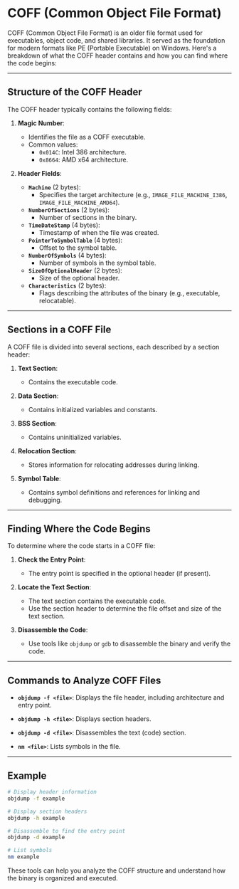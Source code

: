 # COFF (Common Object File Format)

COFF (Common Object File Format) is an older file format used for executables, object code, and shared libraries. It served as the foundation for modern formats like PE (Portable Executable) on Windows. Here's a breakdown of what the COFF header contains and how you can find where the code begins:

---

## Structure of the COFF Header

The COFF header typically contains the following fields:

1. **Magic Number**:
    - Identifies the file as a COFF executable.
    - Common values:
        - `0x014C`: Intel 386 architecture.
        - `0x8664`: AMD x64 architecture.

2. **Header Fields**:
    - **`Machine`** (2 bytes):
        - Specifies the target architecture (e.g., `IMAGE_FILE_MACHINE_I386`, `IMAGE_FILE_MACHINE_AMD64`).
    - **`NumberOfSections`** (2 bytes):
        - Number of sections in the binary.
    - **`TimeDateStamp`** (4 bytes):
        - Timestamp of when the file was created.
    - **`PointerToSymbolTable`** (4 bytes):
        - Offset to the symbol table.
    - **`NumberOfSymbols`** (4 bytes):
        - Number of symbols in the symbol table.
    - **`SizeOfOptionalHeader`** (2 bytes):
        - Size of the optional header.
    - **`Characteristics`** (2 bytes):
        - Flags describing the attributes of the binary (e.g., executable, relocatable).

---

## Sections in a COFF File

A COFF file is divided into several sections, each described by a section header:

1. **Text Section**:
    - Contains the executable code.

2. **Data Section**:
    - Contains initialized variables and constants.

3. **BSS Section**:
    - Contains uninitialized variables.

4. **Relocation Section**:
    - Stores information for relocating addresses during linking.

5. **Symbol Table**:
    - Contains symbol definitions and references for linking and debugging.

---

## Finding Where the Code Begins

To determine where the code starts in a COFF file:

1. **Check the Entry Point**:
    - The entry point is specified in the optional header (if present).

2. **Locate the Text Section**:
    - The text section contains the executable code.
    - Use the section header to determine the file offset and size of the text section.

3. **Disassemble the Code**:
    - Use tools like `objdump` or `gdb` to disassemble the binary and verify the code.

---

## Commands to Analyze COFF Files

- **`objdump -f <file>`**:
  Displays the file header, including architecture and entry point.

- **`objdump -h <file>`**:
  Displays section headers.

- **`objdump -d <file>`**:
  Disassembles the text (code) section.

- **`nm <file>`**:
  Lists symbols in the file.

---

## Example

```bash
# Display header information
objdump -f example

# Display section headers
objdump -h example

# Disassemble to find the entry point
objdump -d example

# List symbols
nm example
```

These tools can help you analyze the COFF structure and understand how the binary is organized and executed.


